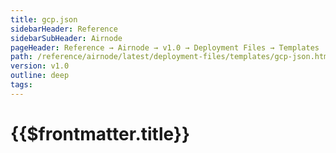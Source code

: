```yaml
---
title: gcp.json
sidebarHeader: Reference
sidebarSubHeader: Airnode
pageHeader: Reference → Airnode → v1.0 → Deployment Files → Templates
path: /reference/airnode/latest/deployment-files/templates/gcp-json.html
version: v1.0
outline: deep
tags:
---
```


<VersionWarning/>

<PageHeader/>

<SearchHighlight/>

# {{$frontmatter.title}}
